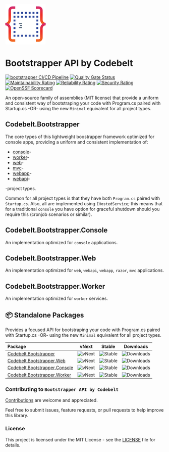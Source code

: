 ![Bootstrapper API by Codebelt](.nuget/Codebelt.Bootstrapper/icon.png)
# Bootstrapper API by Codebelt

[![bootstrapper CI/CD Pipeline](https://github.com/codebeltnet/bootstrapper/actions/workflows/pipelines.yml/badge.svg)](https://github.com/codebeltnet/bootstrapper/actions/workflows/pipelines.yml) [![Quality Gate Status](https://sonarcloud.io/api/project_badges/measure?project=bootstrapper&metric=alert_status)](https://sonarcloud.io/dashboard?id=bootstrapper) [![Maintainability Rating](https://sonarcloud.io/api/project_badges/measure?project=bootstrapper&metric=sqale_rating)](https://sonarcloud.io/dashboard?id=bootstrapper) [![Reliability Rating](https://sonarcloud.io/api/project_badges/measure?project=bootstrapper&metric=reliability_rating)](https://sonarcloud.io/dashboard?id=bootstrapper) [![Security Rating](https://sonarcloud.io/api/project_badges/measure?project=bootstrapper&metric=security_rating)](https://sonarcloud.io/dashboard?id=bootstrapper) [![OpenSSF Scorecard](https://api.scorecard.dev/projects/github.com/codebeltnet/bootstrapper/badge)](https://scorecard.dev/viewer/?uri=github.com/codebeltnet/bootstrapper)

An open-source family of assemblies (MIT license) that provide a uniform and consistent way of bootstraping your code with Program.cs paired with Startup.cs -OR- using the new `Minimal` equivalent for all project types.

## Codebelt.Bootstrapper

The core types of this lightweight boostrapper framework optimized for console apps, providing a uniform and consistent implementation of:

+ [console](https://docs.microsoft.com/en-us/dotnet/core/tools/dotnet-new#console)-
+ [worker](https://docs.microsoft.com/en-us/dotnet/core/tools/dotnet-new#web-others)-
+ [web](https://docs.microsoft.com/en-us/dotnet/core/tools/dotnet-new#web)-
+ [mvc](https://docs.microsoft.com/en-us/dotnet/core/tools/dotnet-new#web-options)-
+ [webapp](https://docs.microsoft.com/en-us/dotnet/core/tools/dotnet-new#web-options)-
+ [webapi](https://docs.microsoft.com/en-us/dotnet/core/tools/dotnet-new#webapi)-

-project types.

Common for all project types is that they have both `Program.cs` paired with `Startup.cs`. Also, all are implemented using `IHostedService`; this means that for a traditional `console` you have option for graceful shutdown should you require this (cronjob scenarios or similar).

## Codebelt.Bootstrapper.Console

An implementation optimized for `console` applications.

## Codebelt.Bootstrapper.Web

An implementation optimized for `web`, `webapi`, `webapp`, `razor`, `mvc` applications.

## Codebelt.Bootstrapper.Worker

An implementation optimized for `worker` services.

## 📦 Standalone Packages

Provides a focused API for bootstraping your code with Program.cs paired with Startup.cs -OR- using the new `Minimal` equivalent for all project types.

|Package|vNext|Stable|Downloads|
|:--|:-:|:-:|:-:|
| [Codebelt.Bootstrapper](https://www.nuget.org/packages/Codebelt.Bootstrapper/) | ![vNext](https://img.shields.io/nuget/vpre/Codebelt.Bootstrapper?logo=nuget) | ![Stable](https://img.shields.io/nuget/v/Codebelt.Bootstrapper?logo=nuget) | ![Downloads](https://img.shields.io/nuget/dt/Codebelt.Bootstrapper?color=blueviolet&logo=nuget) |
| [Codebelt.Bootstrapper.Web](https://www.nuget.org/packages/Codebelt.Bootstrapper.Web/) | ![vNext](https://img.shields.io/nuget/vpre/Codebelt.Bootstrapper.Web?logo=nuget) | ![Stable](https://img.shields.io/nuget/v/Codebelt.Bootstrapper.Web?logo=nuget) | ![Downloads](https://img.shields.io/nuget/dt/Codebelt.Bootstrapper.Web?color=blueviolet&logo=nuget) |
| [Codebelt.Bootstrapper.Console](https://www.nuget.org/packages/Codebelt.Bootstrapper.Console/) | ![vNext](https://img.shields.io/nuget/vpre/Codebelt.Bootstrapper.Console?logo=nuget) | ![Stable](https://img.shields.io/nuget/v/Codebelt.Bootstrapper.Console?logo=nuget) | ![Downloads](https://img.shields.io/nuget/dt/Codebelt.Bootstrapper.Console?color=blueviolet&logo=nuget) |
| [Codebelt.Bootstrapper.Worker](https://www.nuget.org/packages/Codebelt.Bootstrapper.Worker/) | ![vNext](https://img.shields.io/nuget/vpre/Codebelt.Bootstrapper.Worker?logo=nuget) | ![Stable](https://img.shields.io/nuget/v/Codebelt.Bootstrapper.Worker?logo=nuget) | ![Downloads](https://img.shields.io/nuget/dt/Codebelt.Bootstrapper.Worker?color=blueviolet&logo=nuget) |


### Contributing to `Bootstrapper API by Codebelt`
[Contributions](.github/CONTRIBUTING.md) are welcome and appreciated.

Feel free to submit issues, feature requests, or pull requests to help improve this library.

### License
This project is licensed under the MIT License - see the [LICENSE](LICENSE.md) file for details.
